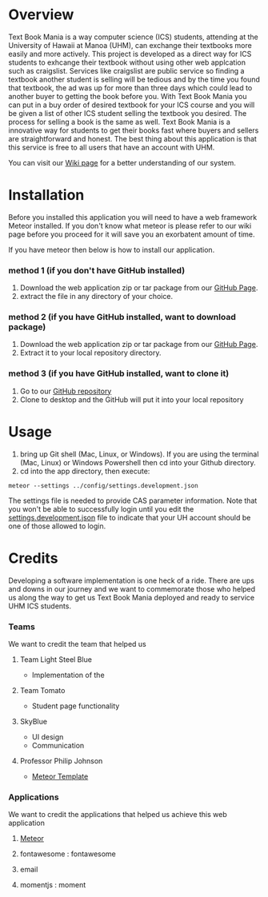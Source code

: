 # Overview 
   Text Book Mania is a way computer science (ICS) students, attending at the University of Hawaii at Manoa (UHM), can exchange their textbooks more easily and more actively. This project is developed as a direct way for ICS students to exhcange their textbook without using other web applcation such as craigslist. Services like craigslist are public service so finding a textbook another student is selling will be tedious and by the time you found that textbook, the ad was up for more than three days which could lead to another buyer to getting the book before you. With Text Book Mania you can put in a buy order of desired textbook for your ICS course and you will be given a list of other ICS student selling the textbook you desired. The process for selling a book is the same as well. Text Book Mania is a innovative way for students to get their books fast where buyers and sellers are straightforward and honest. The best thing about this application is that this service is free to all users that have an account with UHM. 

You can visit our [Wiki page](https://github.com/textbookmania/RoyalBlue/wiki) for a better understanding of our system. 

# Installation
Before you installed this application you will need to have a web framework Meteor installed. If you don't know what meteor is please refer to our wiki page before you proceed for it will save you an exorbatent amount of time. 

If you have meteor then below is how to install our application. 

### method 1 (if you don't have GitHub installed) 
1. Download the web application zip or tar package from our [GitHub Page](http://textbookmania.github.io/RoyalBlue). 
2. extract the file in any directory of your choice.

### method 2 (if you have GitHub installed, want to download package) 
1. Download the web application zip or tar package from our [GitHub Page](http://textbookmania.github.io/RoyalBlue).
2. Extract it to your local repository directory.

### method 3 (if you have GitHub installed, want to clone it)
1. Go to our [GitHub repository](https://github.com/textbookmania/RoyalBlue)
2. Clone to desktop and the GitHub will put it into your local repository


# Usage
1. bring up Git shell (Mac, Linux, or Windows). If you are using the terminal (Mac, Linux) or Windows Powershell then cd into your Github directory.    
2. cd into the app directory, then execute: 

```
meteor --settings ../config/settings.development.json
```

The settings file is needed to provide CAS parameter information. Note that you won't be able to successfully login until you edit the [settings.development.json](https://github.com/ics-software-engineering/meteor-example-uh-cas/blob/master/config/settings.development.json) file to indicate that your UH account should be one of those allowed to login.


# Credits
Developing a software implementation is one heck of a ride. There are ups and downs in our journey and we want to commemorate those who helped us along the way to get us Text Book Mania deployed and ready to service UHM ICS students. 

### Teams
We want to credit the team that helped us

1. Team Light Steel Blue 
   - Implementation of the  

2. Team Tomato 
   - Student page functionality 
   
3. SkyBlue 
   - UI design 
   - Communication

4. Professor Philip Johnson 
   - [Meteor Template](http://ics-software-engineering.github.io/meteor-application-template/)

### Applications 
We want to credit the applications that helped us achieve this web application

1. [Meteor](https://www.meteor.com/)

2. fontawesome : fontawesome

3. email

4. momentjs : moment

